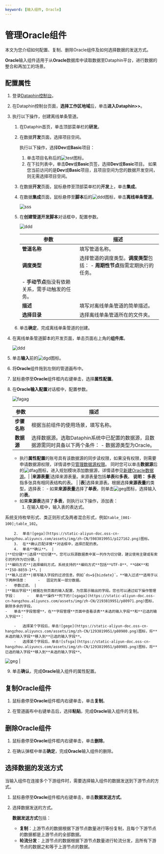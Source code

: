 ```yaml
---
keyword: [输入组件, Oracle]
---
```


# 管理Oracle组件

本文为您介绍如何配置、复制、删除Oracle组件及如何选择数据的发送方式。

**Oracle**输入组件适用于从**Oracle**数据库中读取数据至Dataphin平台，进行数据的整合和再加工的场景。

## 配置属性

1.  登录[Dataphin控制台](https://dataphin.console.aliyun.com/workingArea)。

2.  在Dataphin控制台页面，**选择工作区地域**后，单击**进入Dataphin\>\>**。

3.  执行以下操作，创建离线单条管道。

    1.  在Dataphin首页，单击顶部菜单栏的**研发**。

    2.  在数据**开发**页面，选择项目空间。

        执行以下操作，选择**Dev**或**Basic**项目：

        1.  单击项目名称后的![test](https://static-aliyun-doc.oss-cn-hangzhou.aliyuncs.com/assets/img/zh-CN/3497549951/p110384.png)图标。
        2.  在下拉列表中，单击**Dev**或**Basic**页签，选择**Dev**或**Basic**项目。
        如果您当前访问的是**Dev**或**Basic**项目，且项目空间为您的数据开发空间，则无需选择项目空间。

    3.  在数据**开发**页面，鼠标悬停至顶部菜单栏的**开发**上，单击**集成**。

    4.  在数据**集成**页面，鼠标悬停至**脚本**后的![ddd](https://static-aliyun-doc.oss-cn-hangzhou.aliyuncs.com/assets/img/zh-CN/2593819951/p80295.png)图标，单击**离线单条管道**。

        ![sss](https://static-aliyun-doc.oss-cn-hangzhou.aliyuncs.com/assets/img/zh-CN/3593819951/p80296.png)

    5.  在**创建管道开发脚本**对话框中，配置参数。

        ![ddd](https://static-aliyun-doc.oss-cn-hangzhou.aliyuncs.com/assets/img/zh-CN/3593819951/p80303.png)

        |参数|描述|
        |--|--|
        |**管道名称**|填写管道名称。|
        |**调度类型**|选择管道的调度类型。**调度类型**包括：         -   **周期性节点**指需定期执行的任务。
        -   **手动节点**指没有依赖关系，需手动触发的任务。 |
        |**描述**|填写对离线单条管道的简单描述。|
        |**选择目录**|选择离线单条管道所在的文件夹。|

    6.  单击**确定**，完成离线单条管道的创建。

4.  在离线单条管道脚本的开发页面，单击页面右上角的**组件库**。

    ![ddd](https://static-aliyun-doc.oss-cn-hangzhou.aliyuncs.com/assets/img/zh-CN/3593819951/p80313.png)

5.  单击**输入**前的![dgd](https://static-aliyun-doc.oss-cn-hangzhou.aliyuncs.com/assets/img/zh-CN/3593819951/p80354.png)图标。

6.  将**Oracle**组件拖到左侧的管道画布中。

7.  鼠标悬停至**Oracle**组件框内右键单击，选择**属性配置**。

8.  在**Oracle输入配置**对话框中，配置参数。

    ![fagag](https://static-aliyun-doc.oss-cn-hangzhou.aliyuncs.com/assets/img/zh-CN/4983819951/p86682.png)

    |参数|描述|
    |--|--|
    |**步骤名称**|根据当前组件的使用场景，填写名称。|
    |**数据源**|选择数据源。选取Dataphin系统中已配置的数据源，且数据源需同时具备以下两个条件：     -   数据源类型为Oracle。
    -   执行**属性配置**的账号具有该数据源的同步读权限，如果没有权限，则需要申请数据源权限，详情请参见[管理数据源权限](/cn.zh-CN/资产中心/安全中心/我的权限/操作数据源权限.md)。
同时您可以单击**数据源**后的![dfag](https://static-aliyun-doc.oss-cn-hangzhou.aliyuncs.com/assets/img/zh-CN/2193819951/p80969.png)图标，进入规划模块添加数据源，详情请参见[新建Oracle数据源](/cn.zh-CN/数仓规划/数据源/新建离线数据源/新建Oracle数据源.md)。|
    |**来源表量**|选择来源表量。来源表量包括**单表**和**多表**。 **说明：** **多表**指多张具有相同表结构的表。 |
    |**表**|选择来源表。根据选择**来源表量**的类型，选择表：     -   如果**来源表量**选择了**单表**，则单击![geg](https://static-aliyun-doc.oss-cn-hangzhou.aliyuncs.com/assets/img/zh-CN/0193819951/p80970.png)图标，选择输入的**表**。
    -   如果**来源表**选择了**多表**，则执行以下操作，添加表：
        1.  在输入框中，输入表的表达式。

系统支持枚举形式、类正则形式及两者混合形式，例如`table_[001-100];table_102`。

        2.  单击![gega](https://static-aliyun-doc.oss-cn-hangzhou.aliyuncs.com/assets/img/zh-CN/5983819951/p127162.png)图标。
        3.  在**确认匹配详情**对话框中，选择匹配的表。
        4.  单击**确认**。 |
    |**切分键**|选择**切分建**。您可以将源数据表中某一列作为切分键，建议使用主键或有索引的列作为切分键。|
    |**编码方式**|选择编码方式。系统支持的**编码方式**包括**UTF-8**、**GBK**和**ISO-8859-1**。|
    |**输入过滤**|填写输入字段的过滤信息，例如`ds=${bizdate}`。**输入过滤**适用于以下两种场景：     -   固定的某一部分数据。
    -   参数过滤。 |
    |**输出字段**|根据左侧页面的输入配置，为您展示输出的字段。您也可以通过如下操作管理字段：     -   单击**操作**列下的![sgaga](https://static-aliyun-doc.oss-cn-hangzhou.aliyuncs.com/assets/img/zh-CN/2193819951/p80971.png)图标，删除多余的字段。
    -   单击**字段管理**，在**字段管理**页面中查看该表**未选的输入字段**和**已选的输入字段**：

        -   选择某个字段后，单击![gege](https://static-aliyun-doc.oss-cn-hangzhou.aliyuncs.com/assets/img/zh-CN/1293819951/p80980.png)图标，将**未选的输入字段**移入到**已选的输入字段**。
        -   选择某个字段后，单击![sfsga](https://static-aliyun-doc.oss-cn-hangzhou.aliyuncs.com/assets/img/zh-CN/1293819951/p80985.png)图标，将**已选的输入字段**移入到**未选的输入字段**。
![geg](https://static-aliyun-doc.oss-cn-hangzhou.aliyuncs.com/assets/img/zh-CN/1193819951/p80973.png) |

9.  单击**确认**，完成**Oracle**输入组件的属性配置。


## 复制Oracle组件

1.  鼠标悬停至**Oracle**组件框内右键单击，单击**复制**。

2.  在管道画布中右键单击后，选择**粘贴**，完成**Oracle**输入组件的复制。


## 删除Oracle组件

1.  鼠标悬停至**Oracle**组件框内右键单击，单击**删除**。

2.  在确认弹框中单击**确定**，完成**Oracle**输入组件的删除。


## 选择数据的发送方式

当输入组件在连接多个下游组件时，需要选择输入组件的数据发送到下游节点的方式。

1.  鼠标悬停至**Oracle**组件框内右键单击，单击**数据发送方式**。

2.  选择数据发送的方式。

    **数据发送方式**包括：

    -   **复制**：上游节点的数据根据下游节点数量进行等份复制，且每个下游节点的数据都是上游节点的全部数据。
    -   **轮流分发**：上游节点的数据根据下游节点数量进行轮流分发，且所有下游节点的数据之和等于上游节点的数据。

